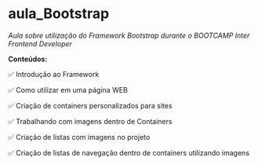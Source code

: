 # aula_Bootstrap
*Aula sobre utilização do Framework Bootstrap durante o BOOTCAMP Inter Frontend Developer*

**Conteúdos:**

:white_check_mark: Introdução ao Framework

:white_check_mark: Como utilizar em uma página WEB

:white_check_mark: Criação de containers personalizados para sites

:white_check_mark: Trabalhando com imagens dentro de Containers

:white_check_mark: Criação de listas com imagens no projeto

:white_check_mark: Criação de listas de navegação dentro de containers utilizando imagens



